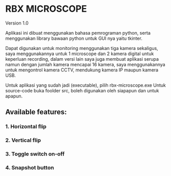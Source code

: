 # RBX MICROSCOPE
Version 1.0


Aplikasi ini dibuat menggunakan bahasa pemrograman python, serta menggunakan library bawaan python untuk GUI nya yaitu tkinter.

Dapat digunakan untuk monitoring menggunakan tiga kamera sekaligus, saya menggunakannya untuk 1 microscope dan 2 kamera digital untuk keperluan recording, dalam versi lain saya juga membuat aplikasi serupa namun dengan jumlah kamera mencapai 16 kamera, saya menggunakannya untuk mengontrol kamera CCTV, mendukung kamera IP maupun kamera USB.

Untuk aplikasi yang sudah jadi (executable), pilih rbx-microscope.exe
Untuk source-code buka foolder src, boleh digunakan oleh siapapun dan untuk apapun.


## Available features:
### 1. Horizontal flip
### 2. Vertical flip
### 3. Toggle switch on-off
### 4. Snapshot button
